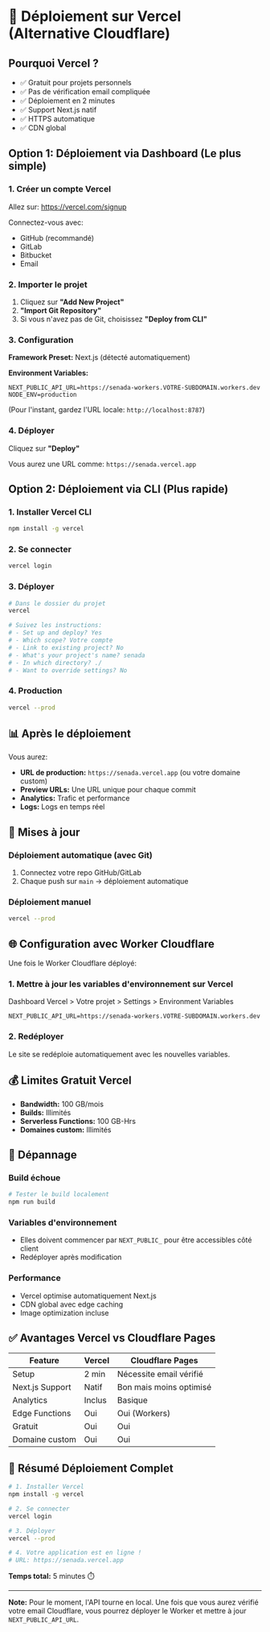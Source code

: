 # 🚀 Déploiement sur Vercel (Alternative Cloudflare)

## Pourquoi Vercel ?

- ✅ Gratuit pour projets personnels
- ✅ Pas de vérification email compliquée
- ✅ Déploiement en 2 minutes
- ✅ Support Next.js natif
- ✅ HTTPS automatique
- ✅ CDN global

## Option 1: Déploiement via Dashboard (Le plus simple)

### 1. Créer un compte Vercel

Allez sur: https://vercel.com/signup

Connectez-vous avec:
- GitHub (recommandé)
- GitLab
- Bitbucket
- Email

### 2. Importer le projet

1. Cliquez sur **"Add New Project"**
2. **"Import Git Repository"**
3. Si vous n'avez pas de Git, choisissez **"Deploy from CLI"**

### 3. Configuration

**Framework Preset:** Next.js (détecté automatiquement)

**Environment Variables:**
```
NEXT_PUBLIC_API_URL=https://senada-workers.VOTRE-SUBDOMAIN.workers.dev
NODE_ENV=production
```

(Pour l'instant, gardez l'URL locale: `http://localhost:8787`)

### 4. Déployer

Cliquez sur **"Deploy"**

Vous aurez une URL comme: `https://senada.vercel.app`

## Option 2: Déploiement via CLI (Plus rapide)

### 1. Installer Vercel CLI

```bash
npm install -g vercel
```

### 2. Se connecter

```bash
vercel login
```

### 3. Déployer

```bash
# Dans le dossier du projet
vercel

# Suivez les instructions:
# - Set up and deploy? Yes
# - Which scope? Votre compte
# - Link to existing project? No
# - What's your project's name? senada
# - In which directory? ./
# - Want to override settings? No
```

### 4. Production

```bash
vercel --prod
```

## 📊 Après le déploiement

Vous aurez:
- **URL de production:** `https://senada.vercel.app` (ou votre domaine custom)
- **Preview URLs:** Une URL unique pour chaque commit
- **Analytics:** Trafic et performance
- **Logs:** Logs en temps réel

## 🔄 Mises à jour

### Déploiement automatique (avec Git)

1. Connectez votre repo GitHub/GitLab
2. Chaque push sur `main` → déploiement automatique

### Déploiement manuel

```bash
vercel --prod
```

## 🌐 Configuration avec Worker Cloudflare

Une fois le Worker Cloudflare déployé:

### 1. Mettre à jour les variables d'environnement sur Vercel

Dashboard Vercel > Votre projet > Settings > Environment Variables

```
NEXT_PUBLIC_API_URL=https://senada-workers.VOTRE-SUBDOMAIN.workers.dev
```

### 2. Redéployer

Le site se redéploie automatiquement avec les nouvelles variables.

## 💰 Limites Gratuit Vercel

- **Bandwidth:** 100 GB/mois
- **Builds:** Illimités
- **Serverless Functions:** 100 GB-Hrs
- **Domaines custom:** Illimités

## 🔧 Dépannage

### Build échoue

```bash
# Tester le build localement
npm run build
```

### Variables d'environnement

- Elles doivent commencer par `NEXT_PUBLIC_` pour être accessibles côté client
- Redéployer après modification

### Performance

- Vercel optimise automatiquement Next.js
- CDN global avec edge caching
- Image optimization incluse

## ✅ Avantages Vercel vs Cloudflare Pages

| Feature | Vercel | Cloudflare Pages |
|---------|--------|------------------|
| Setup | 2 min | Nécessite email vérifié |
| Next.js Support | Natif | Bon mais moins optimisé |
| Analytics | Inclus | Basique |
| Edge Functions | Oui | Oui (Workers) |
| Gratuit | Oui | Oui |
| Domaine custom | Oui | Oui |

## 🎯 Résumé Déploiement Complet

```bash
# 1. Installer Vercel
npm install -g vercel

# 2. Se connecter
vercel login

# 3. Déployer
vercel --prod

# 4. Votre application est en ligne !
# URL: https://senada.vercel.app
```

**Temps total:** 5 minutes ⏱️

---

**Note:** Pour le moment, l'API tourne en local. Une fois que vous aurez vérifié votre email Cloudflare, vous pourrez déployer le Worker et mettre à jour `NEXT_PUBLIC_API_URL`.
